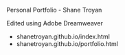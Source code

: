 Personal Portfolio - Shane Troyan 


Edited using Adobe Dreamweaver 
- shanetroyan.github.io/index.html
- shanetroyan.github.io/portfolio.html
